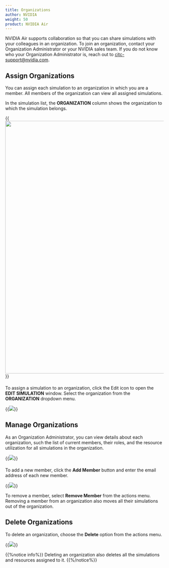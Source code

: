 ```yaml
---
title: Organizations
author: NVIDIA
weight: 50
product: NVIDIA Air
---
```

<!-- vale off -->
NVIDIA Air supports collaboration so that you can share simulations with your colleagues in an organization. To join an organization, contact your Organization Administrator or your NVIDIA sales team. If you do not know who your Organization Administrator is, reach out to citc-support@nvidia.com.
<!-- vale on -->
## Assign Organizations

You can assign each simulation to an organization in which you are a member. All members of the organization can view all assigned simulations.

In the simulation list, the **ORGANIZATION** column shows the organization to which the simulation belongs.

{{<img src="/images/guides/nvidia-air/ManagingSim.png" width="800px">}}

<div style="margin-top: 20px;"></div>

To assign a simulation to an organization, click the Edit icon to open the **EDIT SIMULATION** window. Select the organization from the **ORGANIZATION** dropdown menu.

{{<img src="/images/guides/nvidia-air/EditSim.png">}}

## Manage Organizations

As an Organization Administrator, you can view details about each organization, such the list of current members, their roles, and the resource utilization for all simulations in the organization.

{{<img src="/images/guides/nvidia-air/OrgDetails.png">}}

<div style="margin-top: 20px;"></div>

To add a new member, click the **Add Member** button and enter the email address of each new member.

{{<img src="/images/guides/nvidia-air/AddOrgMember.png">}}

To remove a member, select **Remove Member** from the actions menu. Removing a member from an organization also moves all their simulations out of the organization.

## Delete Organizations

To delete an organization, choose the **Delete** option from the actions menu.

{{<img src="/images/guides/nvidia-air/DeleteOrg.png">}}

{{%notice info%}}
Deleting an organization also deletes all the simulations and resources assigned to it.
{{%/notice%}}
